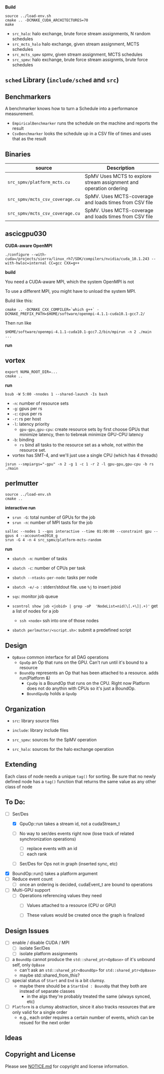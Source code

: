 **Build**

```
source ../load-env.sh
cmake .. -DCMAKE_CUDA_ARCHITECTURES=70
make
```

* `src_halo`: halo exchange, brute force stream assignments, N random schedules
* `src_mcts_halo` halo exchange, given stream assignment, MCTS schedules
* `src_mcts_spmv` spmv, given stream assignment, MCTS schedules
* `src_spmv`: halo exchange, brute force stream assignmts, brute force schedules

## `sched` Library (`include/sched` and `src`)


## Benchmarkers
A benchmarker knows how to turn a Schedule into a performance measurement.
* `EmpiricalBenchmarker` runs the schedule on the machine and reports the result
* `CsvBenchmarker` looks the schedule up in a CSV file of times and uses that as the result

## Binaries

| source | Description |
|-|-|
| `src_spmv/platform_mcts.cu` | SpMV Uses MCTS to explore stream assignment and operation ordering |
| `src_spmv/mcts_csv_coverage.cu` | SpMV. Uses MCTS-coverage and loads times from CSV file |
| `src_spmv/mcts_csv_coverage.cu` | SpMV. Uses MCTS-coverage and loads times from CSV file |

## ascicgpu030

**CUDA-aware OpenMPI**
```
./configure --with-cuda=/projects/sierra/linux_rh7/SDK/compilers/nvidia/cuda_10.1.243 --with-hwloc=internal CC=gcc CXX=g++
```

**build**

You need a CUDA-aware MPI, which the system OpenMPI is not

To use a different MPI, you might have to unload the system MPI.

Build like this:

```
cmake .. -DCMAKE_CXX_COMPILER=`which g++` -DCMAKE_PREFIX_PATH=$HOME/software/openmpi-4.1.1-cuda10.1-gcc7.2/
```

Then run like


`$HOME/software/openmpi-4.1.1-cuda10.1-gcc7.2/bin/mpirun -n 2 ./main ...`

**run**

## vortex

```
export NUMA_ROOT_DIR=...
cmake ..
```


**run**

```
bsub -W 5:00 -nnodes 1 --shared-launch -Is bash
```

* `-n`: number of resource sets
* `-g`: gpus per rs
* `-c`: cpus per rs
* `-r`: rs per host
* `-l`: latency priority
  * `gpu-gpu,gpu-cpu`: create resource sets by first choose GPUs that minimize latency, then to tiebreak minimize GPU-CPU latency
* `-b`: binding
  * `rs` bind all tasks to the resource set as a whole, not within the resource set.
* vortex has SMT-4, and we'll just use a single CPU (which has 4 threads)
```
jsrun --smpiargs="-gpu" -n 2 -g 1 -c 1 -r 2 -l gpu-gpu,gpu-cpu -b rs ./main
```

## perlmutter

```
source ../load-env.sh
cmake ..
```

**interactive run**

* `srun -G`: total number of GPUs for the job
* `srun -n`: number of MPI tasts for the job

```
salloc --nodes 1 --qos interactive --time 01:00:00 --constraint gpu --gpus 4 --account=m3918_g
srun -G 4 -n 4 src_spmv/platform-mcts-random
```

**run**

* `sbatch -n`: number of tasks
* `sbatch -c`: number of CPUs per task
* `sbatch --ntasks-per-node`: tasks per node
* `sbatch -e/-o `: stderr/stdout file. use `%j` to insert jobid

* `sqs`: monitor job queue
* `scontrol show job <jobid> | grep -oP  'NodeList=nid(\[.+\]|.+)'` get a list of nodes for a job
  * `ssh <node>` ssh into one of those nodes 

* `sbatch perlmutter/<script.sh>`: submit a predefined script


## Design

- `OpBase` common interface for all DAG operations
  - `GpuOp` an Op that runs on the GPU. Can't run until it's bound to a resource
  - `BoundOp` represents an Op that has been attached to a resource. adds run(Platform &)
    - `CpuOp` is a BoundOp that runs on the CPU. Right now Platform does not do anythin with CPUs so it's just a BoundOp.
    - `BoundGpuOp` holds a `GpuOp`

## Organization

* `src`: library source files
* `include`: library include files

* `src_spmv`: sources for the SpMV operation
* `src_halo`: sources for the halo exchange operation

## Extending

Each class of node needs a unique `tag()` for sorting.
Be sure that no newly defined node has a `tag()` function that returns the same value as any other class of node

## To Do:

- [ ] Ser/Des 
  - [x] GpuOp::run takes a stream id, not a cudaStream_t
  - [ ] No way to ser/des events right now (lose track of related synchronization operations)
    - [ ] replace events with an id
    - [ ] each rank
  - [ ] Ser/Des for Ops not in graph (inserted sync, etc)


- [x] BoundOp::run() takes a platform argument
- [ ] Reduce event count
  - [ ] once an ordering is decided, cudaEvent_t are bound to operations
- [ ] Multi-GPU support
  - [ ] Operations referencing values they need
    - [ ] Values attached to a resource (CPU or GPU)
    - [ ] These values would be created once the graph is finalized


## Design Issues

- [ ] enable / disable CUDA / MPI
  - [ ] isolate Ser/Des
  - [ ] isolate platform assignments
- [ ] a `BoundOp` cannot produce the `std::shared_ptr<OpBase>` of it's unbound self, only `OpBase`
  - can't ask an `std::shared_ptr<BoundOp>` for `std::shared_ptr<OpBase>`
  - maybe std::shared_from_this?
- [ ] special status of `Start` and `End` is a bit clumsy.
  - maybe there should be a `StartEnd : BoundOp` that they both are instead of separate classes
    - in the algs they're probably treated the same (always synced, etc)
- [ ] `Platform` is a clumsy abstraction, since it also tracks resources that are only valid for a single order
   - e.g., each order requires a certain number of events, which can be resued for the next order

## Ideas

## Copyright and License

Please see [NOTICE.md](https://gitlab-ex.sandia.gov/cwpears/sched/-/blob/master/NOTICE.md) for copyright and license information.